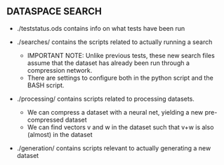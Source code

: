 ## DATASPACE SEARCH

- ./teststatus.ods contains info on what tests have been run

- ./searches/ contains the scripts related to actually running a search
    - IMPORTANT NOTE: Unlike previous tests, these new search files assume that the dataset has already been run through a compression network.
    - There are settings to configure both in the python script and the BASH script.

- ./processing/ contains scripts related to processing datasets.
    - We can compress a dataset with a neural net, yielding a new pre-compressed dataset
    - We can find vectors v and w in the dataset such that v+w is also (almost) in the dataset

- ./generation/ contains scripts relevant to actually generating a new dataset
